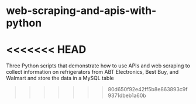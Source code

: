 # web-scraping-and-apis-with-python
<<<<<<< HEAD
=======
Three Python scripts that demonstrate how to use APIs and web scraping to collect information on refrigerators from ABT Electronics, Best Buy, and Walmart and store the data in a MySQL table
>>>>>>> 80d650f92e42ff5b8e863893c9f9371dbeb1a60b
